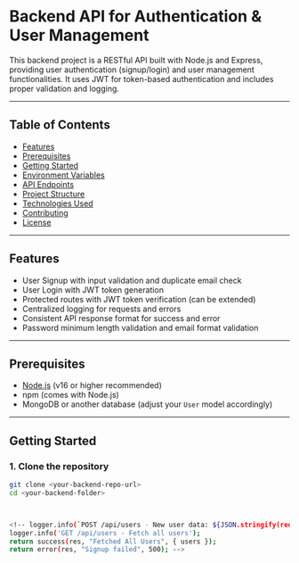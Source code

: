 # Backend API for Authentication & User Management

This backend project is a RESTful API built with Node.js and Express, providing user authentication (signup/login) and user management functionalities. It uses JWT for token-based authentication and includes proper validation and logging.

---

## Table of Contents

- [Features](#features)  
- [Prerequisites](#prerequisites)  
- [Getting Started](#getting-started)  
- [Environment Variables](#environment-variables)  
- [API Endpoints](#api-endpoints)  
- [Project Structure](#project-structure)  
- [Technologies Used](#technologies-used)  
- [Contributing](#contributing)  
- [License](#license)  

---

## Features

- User Signup with input validation and duplicate email check  
- User Login with JWT token generation  
- Protected routes with JWT token verification (can be extended)  
- Centralized logging for requests and errors  
- Consistent API response format for success and error  
- Password minimum length validation and email format validation  

---

## Prerequisites

- [Node.js](https://nodejs.org/) (v16 or higher recommended)  
- npm (comes with Node.js)  
- MongoDB or another database (adjust your `User` model accordingly)  

---

## Getting Started

### 1. Clone the repository

```bash
git clone <your-backend-repo-url>
cd <your-backend-folder>



<!-- logger.info(`POST /api/users - New user data: ${JSON.stringify(req.body)}`);
logger.info('GET /api/users - Fetch all users');
return success(res, "Fetched All Users", { users });        
return error(res, "Signup failed", 500); -->


